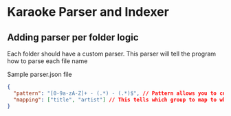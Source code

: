 # Karaoke Parser and Indexer


## Adding parser per folder logic
Each folder should have a custom parser.
This parser will tell the program how to parse each file name

Sample parser.json file
```json
{
  "pattern": "[0-9a-zA-Z]+ - (.*) - (.*)$", // Pattern allows you to customize the capturing groups
  "mapping": ["title", "artist"] // This tells which group to map to which entry. Available entries are : id, title, artist
}
```
